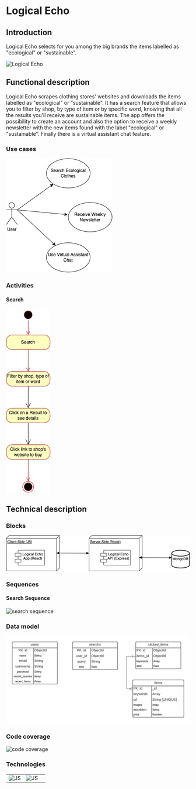 # Logical Echo

## Introduction

Logical Echo selects for you among the big brands the items labelled as "ecological" or "sustainable".

![Logical Echo](https://cdn.vox-cdn.com/thumbor/C6xBTRlCzHMpaSsRBoyLEjvJTCA=/1400x1050/filters:format(png)/cdn.vox-cdn.com/uploads/chorus_asset/file/10380345/Style_Match_3_WW.png)

## Functional description

Logical Echo scrapes clothing stores' websites and downloads the items labelled as "ecological" or "sustainable". 
It has a search feature that allows you to filter by shop, by type of item or by specific word, knowing that all the results you'll receive are sustainable items.
The app offers the possibility to create an account and also the option to receive a weekly newsletter with the new items found with the label "ecological" or "sustainable".
Finally there is a virtual assistant chat feature.

### Use cases

![use cases](./images/use-cases.jpg)

### Activities

#### Search

![search](./images/activity-chart.jpg)

## Technical description

### Blocks

![blocks](./images/blocks.jpg)

### Sequences

#### Search Sequence

![search sequence](./images/search-sequence.jpg)

### Data model

![data model](./images/data-model.jpeg)

### Code coverage

![code coverage]('./../images/code-coverage.jpg)

### Technologies

<table>
    <row>
        <td>
            <img src="https://upload.wikimedia.org/wikipedia/commons/thumb/9/99/Unofficial_JavaScript_logo_2.svg/1024px-Unofficial_JavaScript_logo_2.svg.png" title="JS" width="50"/>
        </td>
        <td>
            <img src="https://upload.wikimedia.org/wikipedia/commons/d/d9/Node.js_logo.svg" title="JS" width="50"/>
        <td>
    </row>
</table>